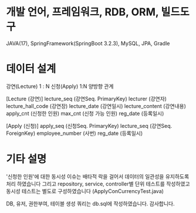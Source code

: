 # 개발 언어, 프레임워크, RDB, ORM, 빌드도구
JAVA(17), SpringFramework(SpringBoot 3.2.3), MySQL, JPA, Gradle

# 데이터 설계
강연(Lecture) 1 : N 신청(Apply)
1:N 양방향 관계

[Lecture (강연)]
lecture_seq (강연Seq. PrimaryKey)
lecturer (강연자) 
lecture_hall_code (강연장)
lecture_date (강연일시)
lecture_content (강연내용)
apply_cnt (신청한 인원)
max_cnt (신청 가능 인원)
reg_date (등록일시)

[Apply (신청)]
apply_seq (신청Seq. PrimaryKey)
lecture_seq (강연Seq. ForeignKey)
employee_number (사번)
reg_date (등록일시)

# 기타 설명
'신청한 인원'에 대한 동시성 이슈는 배타적 락을 걸어서 
데이터의 일관성을 유지하도록 처리 하였습니다
그리고 repository, service, controller별 단위 테스트를 작성하였고
동시성 테스트는 별도로 구성하였습니다 (ApplyConCurrencyTest.java)

DB, 유저, 권한부여, 테이블 생성 쿼리는 db.sql에 작성하였습니다.
감사합니다.
